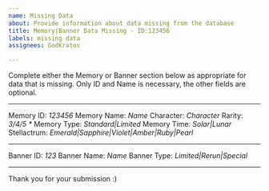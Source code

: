 ```yaml
---
name: Missing Data
about: Provide information about data missing from the database
title: Memory|Banner Data Missing - ID:123456
labels: missing data
assignees: GodKratos

---
```


Complete either the Memory or Banner section below as appropriate for data that is missing.
Only ID and Name is necessary, the other fields are optional.

------------------------------------------------------

Memory ID: _123456_
Memory Name: _Name_
Character: _Character_
Rarity: _3/4/5 *_
Memory Type: _Standard|Limited_
Memory Time: _Solar|Lunar_
Stellactrum: _Emerald|Sapphire|Violet|Amber|Ruby|Pearl_

------------------------------------------------------

Banner ID: _123_
Banner Name: _Name_
Banner Type: _Limited|Rerun|Special_

------------------------------------------------------

Thank you for your submission :)
